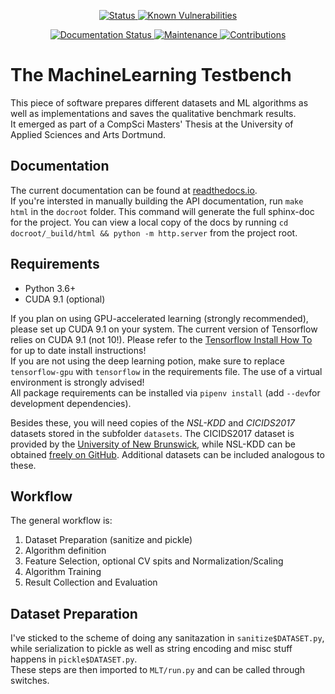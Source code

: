 <p align="center">
    <a href="https://github.com/Maddosaurus/MLT">
        <img src="https://img.shields.io/badge/status-1.0--prerelease-red.svg" alt="Status">
    </a>
    <a href="https://app.snyk.io/test/github/Maddosaurus/MLT?targetFile=rtd-requirements.txt">
        <img src="https://snyk.io/test/github/Maddosaurus/MLT/badge.svg?targetFile=rtd-requirements.txt" alt="Known Vulnerabilities">
    </a>
</p>

<p align="center">
    <a href='https://mlt.readthedocs.io/en/latest/?badge=latest'>
        <img src='https://readthedocs.org/projects/mlt/badge/?version=latest' alt='Documentation Status' />
    </a>
    <a href="https://github.com/Maddosaurus/MLT/graphs/commit-activity">
        <img src="https://img.shields.io/badge/maintained-yes-brightgreen.svg" alt="Maintenance">
    </a>
    <a href="https://github.com/Maddosaurus/MLT/pulls">
        <img src="https://img.shields.io/badge/contributions-welcome-brightgreen.svg?style=flat" alt="Contributions">
    </a>
</p>


# The MachineLearning Testbench
This piece of software prepares different datasets and ML algorithms as well as implementations and saves the qualitative benchmark results.  
It emerged as part of a CompSci Masters' Thesis at the University of Applied Sciences and Arts Dortmund.  

## Documentation
The current documentation can be found at [readthedocs.io](https://mlt.readthedocs.io/en/latest/).  
If you're intersted in manually building the API documentation, run `make html` in the `docroot` folder. This command will generate the full sphinx-doc for the project.
You can view a local copy of the docs by running `cd docroot/_build/html && python -m http.server` from the project root.

## Requirements
- Python 3.6+
- CUDA 9.1 (optional)

If you plan on using GPU-accelerated learning (strongly recommended), please set up CUDA 9.1 on your system. The current version of Tensorflow relies on CUDA 9.1 (not 10!). Please refer to the [Tensorflow Install How To](https://www.tensorflow.org/install/gpu) for up to date install instructions!  
If you are not using the deep learning potion, make sure to replace `tensorflow-gpu` with `tensorflow` in the requirements file.
The use of a virtual environment is strongly advised!  
All package requirements can be installed via `pipenv install` (add `--dev`for development dependencies).

Besides these, you will need copies of the *NSL-KDD* and *CICIDS2017* datasets stored in the subfolder `datasets`. The CICIDS2017 dataset is provided by the [University of New Brunswick](http://www.unb.ca/cic/datasets/index.html), while NSL-KDD can be obtained [freely on GitHub](https://github.com/defcom17/NSL_KDD). Additional datasets can be included analogous to these.  

## Workflow
The general workflow is:  
1. Dataset Preparation (sanitize and pickle)
2. Algorithm definition
3. Feature Selection, optional CV spits and Normalization/Scaling
4. Algorithm Training
5. Result Collection and Evaluation

## Dataset Preparation
I've sticked to the scheme of doing any sanitazation in `sanitize$DATASET.py`,  
while serialization to pickle as well as string encoding and misc stuff happens in `pickle$DATASET.py`.  
These steps are then imported to `MLT/run.py` and can be called through switches.  
